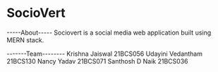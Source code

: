 # SocioVert

-----About-----
Sociovert is a social media web application built using MERN stack.

-------Team--------
Krishna Jaiswal 21BCS056
Udayini Vedantham 21BCS130
Nancy Yadav 21BCS071
Santhosh D Naik 21BCS036

